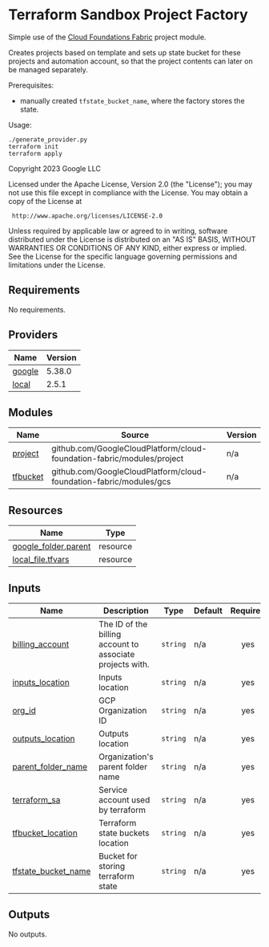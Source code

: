 # Terraform Sandbox Project Factory

Simple use of the [Cloud Foundations Fabric](https://github.com/GoogleCloudPlatform/cloud-foundation-fabric/blob/master/modules/project/main.tf) project module.

Creates projects based on template and sets up state bucket for these projects and automation account, so that the project contents can later on be managed separately.

Prerequisites:
- manually created `tfstate_bucket_name`, where the factory stores the state.

Usage:
```
./generate_provider.py
terraform init
terraform apply
```
Copyright 2023 Google LLC

Licensed under the Apache License, Version 2.0 (the "License");
you may not use this file except in compliance with the License.
You may obtain a copy of the License at

     http://www.apache.org/licenses/LICENSE-2.0

Unless required by applicable law or agreed to in writing, software
distributed under the License is distributed on an "AS IS" BASIS,
WITHOUT WARRANTIES OR CONDITIONS OF ANY KIND, either express or implied.
See the License for the specific language governing permissions and
limitations under the License.

## Requirements

No requirements.

## Providers

| Name | Version |
|------|---------|
| <a name="provider_google"></a> [google](#provider\_google) | 5.38.0 |
| <a name="provider_local"></a> [local](#provider\_local) | 2.5.1 |

## Modules

| Name | Source | Version |
|------|--------|---------|
| <a name="module_project"></a> [project](#module\_project) | github.com/GoogleCloudPlatform/cloud-foundation-fabric/modules/project | n/a |
| <a name="module_tfbucket"></a> [tfbucket](#module\_tfbucket) | github.com/GoogleCloudPlatform/cloud-foundation-fabric/modules/gcs | n/a |

## Resources

| Name | Type |
|------|------|
| [google_folder.parent](https://registry.terraform.io/providers/hashicorp/google/latest/docs/resources/folder) | resource |
| [local_file.tfvars](https://registry.terraform.io/providers/hashicorp/local/latest/docs/resources/file) | resource |

## Inputs

| Name | Description | Type | Default | Required |
|------|-------------|------|---------|:--------:|
| <a name="input_billing_account"></a> [billing\_account](#input\_billing\_account) | The ID of the billing account to associate projects with. | `string` | n/a | yes |
| <a name="input_inputs_location"></a> [inputs\_location](#input\_inputs\_location) | Inputs location | `string` | n/a | yes |
| <a name="input_org_id"></a> [org\_id](#input\_org\_id) | GCP Organization ID | `string` | n/a | yes |
| <a name="input_outputs_location"></a> [outputs\_location](#input\_outputs\_location) | Outputs location | `string` | n/a | yes |
| <a name="input_parent_folder_name"></a> [parent\_folder\_name](#input\_parent\_folder\_name) | Organization's parent folder name | `string` | n/a | yes |
| <a name="input_terraform_sa"></a> [terraform\_sa](#input\_terraform\_sa) | Service account used by terraform | `string` | n/a | yes |
| <a name="input_tfbucket_location"></a> [tfbucket\_location](#input\_tfbucket\_location) | Terraform state buckets location | `string` | n/a | yes |
| <a name="input_tfstate_bucket_name"></a> [tfstate\_bucket\_name](#input\_tfstate\_bucket\_name) | Bucket for storing terraform state | `string` | n/a | yes |

## Outputs

No outputs.
